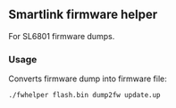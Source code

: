 ## Smartlink firmware helper

For SL6801 firmware dumps.

### Usage

Converts firmware dump into firmware file:

`./fwhelper flash.bin dump2fw update.up`  

